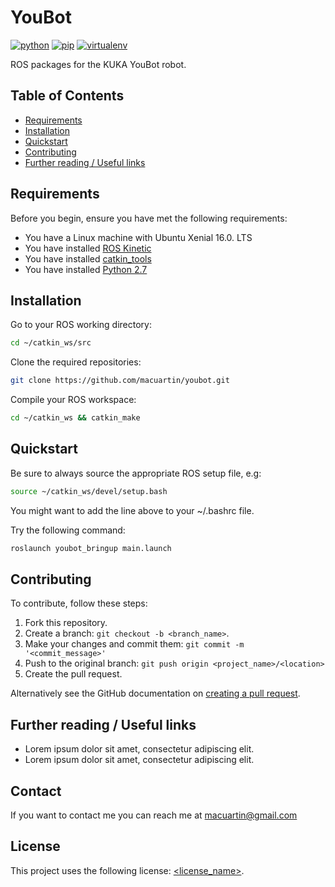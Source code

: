 # YouBot
[![python](https://img.shields.io/badge/python-v3.7.X-green.svg)](https://www.python.org/)
[![pip](https://img.shields.io/badge/pip-v10.0.X-yellow.svg)](https://pypi.org/project/pip/)
[![virtualenv](https://img.shields.io/badge/virtualenv-v15.1.X-red.svg)](https://virtualenv.pypa.io/en/stable/)

ROS packages for the KUKA YouBot robot.

## Table of Contents

- [Requirements](#requirements)
- [Installation](#installation)
- [Quickstart](#quickstart)
- [Contributing](#contributing)
- [Further reading / Useful links](#further-reading--useful-links)

## Requirements

Before you begin, ensure you have met the following requirements:
* You have a Linux machine with Ubuntu Xenial 16.0. LTS
* You have installed [ROS Kinetic](http://wiki.ros.org/kinetic/Installation)
* You have installed [catkin_tools](https://catkin-tools.readthedocs.io/en/latest/installing.html)
* You have installed [Python 2.7](https://www.python.org/downloads/)

## Installation

Go to your ROS working directory:

```bash
cd ~/catkin_ws/src
```

Clone the required repositories:

```bash
git clone https://github.com/macuartin/youbot.git
```

Compile your ROS workspace:

```bash
cd ~/catkin_ws && catkin_make
```

## Quickstart

Be sure to always source the appropriate ROS setup file, e.g:

```bash
source ~/catkin_ws/devel/setup.bash
```
You might want to add the line above to your ~/.bashrc file.

Try the following command:

```bash
roslaunch youbot_bringup main.launch
```

## Contributing

To contribute, follow these steps:

1. Fork this repository.
2. Create a branch: `git checkout -b <branch_name>`.
3. Make your changes and commit them: `git commit -m '<commit_message>'`
4. Push to the original branch: `git push origin <project_name>/<location>`
5. Create the pull request.

Alternatively see the GitHub documentation on [creating a pull request](https://help.github.com/en/github/collaborating-with-issues-and-pull-requests/creating-a-pull-request).

## Further reading / Useful links

* Lorem ipsum dolor sit amet, consectetur adipiscing elit.
* Lorem ipsum dolor sit amet, consectetur adipiscing elit.

## Contact

If you want to contact me you can reach me at [macuartin@gmail.com](mailto:macuartin@gmail.com)

## License
<!--- If you're not sure which open license to use see https://choosealicense.com/--->

This project uses the following license: [<license_name>](<link>).
